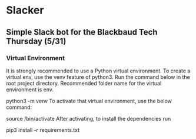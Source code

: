 # Slacker
Simple Slack bot for the Blackbaud Tech Thursday (5/31)
---

### Virtual Environment
It is strongly recommended to use a Python virtual environment. To create a virtual env, use the venv feature of python3. Run the command below in the root project directory. Recommended folder name for the virtual environment is env.

python3 -m venv <env-folder-name>
To activate that virtual environment, use the below command:

source <env-folder-name>/bin/activate
After activating, to install the dependencies run

pip3 install -r requirements.txt
